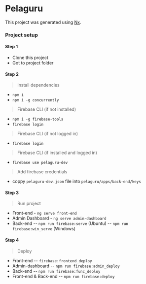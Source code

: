 # Pelaguru

This project was generated using [Nx](https://nx.dev).

### Project setup

#### Step 1

- Clone this project
- Got to project folder

#### Step 2

> Install dependencies

- `npm i`
- `npm i -g concurrently`

> Firebase CLI (if not installed)

- `npm i -g firebase-tools`
- `firebase login`

> Firebase CLI (if not logged in)

- `firebase login`

> Firebase CLI (if installed and logged in)

- `firebase use pelaguru-dev`

> Add firebase credentials

- coppy `pelaguru-dev.json` file into `pelaguru/apps/back-end/keys`

#### Step 3

> Run project

- Front-end - `ng serve front-end`
- Admin Dashboard - `ng serve admin-dashboard`
- Back-end
  -- `npm run firebase:serve` (Ubuntu)
  -- `npm run firebase:win_serve` (Windows)

#### Step 4

> Deploy

- Front-end
  -- `firebase:frontend_deploy`
- Admin-dashboard
  -- `npm run firebase:admin_deploy`
- Back-end
  -- `npm run firebase:func_deploy`
- Front-end & Back-end
  -- `npm run firebase:deploy`
